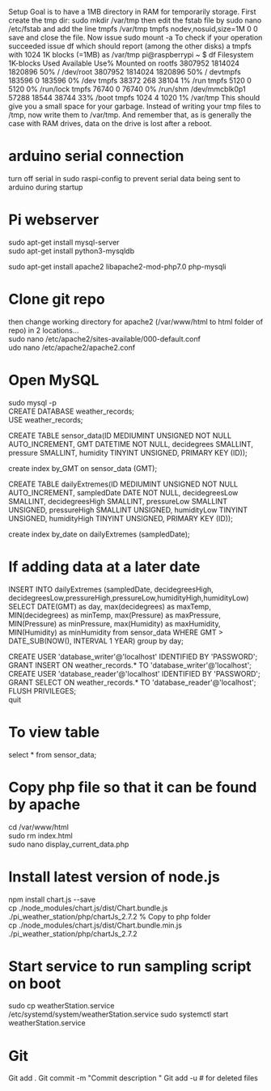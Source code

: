Setup
Goal is to have a 1MB directory in RAM for temporarily storage.
First create the tmp dir:
 sudo mkdir /var/tmp 
then edit the fstab file by
 sudo nano /etc/fstab
and add the line
 tmpfs /var/tmp tmpfs nodev,nosuid,size=1M 0 0 
save and close the file. Now issue
 sudo mount -a
To check if your operation succeeded issue
 df
which should report (among the other disks) a tmpfs with 1024 1K blocks (=1MB) as /var/tmp
 pi@raspberrypi ~ $ df
 Filesystem     1K-blocks    Used Available Use% Mounted on
 rootfs           3807952 1814024   1820896  50% /
 /dev/root        3807952 1814024   1820896  50% /
 devtmpfs          183596       0    183596   0% /dev
 tmpfs              38372     268     38104   1% /run
 tmpfs               5120       0      5120   0% /run/lock
 tmpfs              76740       0     76740   0% /run/shm
 /dev/mmcblk0p1     57288   18544     38744  33% /boot
 tmpfs               1024       4      1020   1% /var/tmp
This should give you a small space for your garbage. Instead of writing your tmp files to /tmp, now write them to /var/tmp. And remember that, as is generally the case with RAM drives, data on the drive is lost after a reboot.



# arduino serial connection
turn off serial in sudo raspi-config to prevent serial data being sent to arduino during startup <br>

# Pi webserver
sudo apt-get install mysql-server <br>
sudo apt-get install python3-mysqldb <br>

sudo apt-get install apache2 libapache2-mod-php7.0 php-mysqli <br>


# Clone git repo

then change working directory for apache2 (/var/www/html to html folder of repo) in 2 locations... <br>
sudo nano /etc/apache2/sites-available/000-default.conf <br>
udo nano /etc/apache2/apache2.conf <br>
 

# Open MySQL
sudo mysql -p <br>
CREATE DATABASE weather_records; <br>
USE weather_records; <br>

CREATE TABLE sensor_data(ID MEDIUMINT UNSIGNED NOT NULL AUTO_INCREMENT, GMT DATETIME NOT NULL, decidegrees SMALLINT, pressure SMALLINT, humidity TINYINT UNSIGNED, PRIMARY KEY (ID)); <br>

create index by_GMT on sensor_data (GMT);<br>

CREATE TABLE dailyExtremes(ID MEDIUMINT UNSIGNED NOT NULL AUTO_INCREMENT, sampledDate DATE NOT NULL, decidegreesLow SMALLINT, decidegreesHigh SMALLINT, pressureLow SMALLINT UNSIGNED, pressureHigh SMALLINT UNSIGNED, humidityLow TINYINT UNSIGNED, humidityHigh TINYINT UNSIGNED, PRIMARY KEY (ID));

create index by_date on dailyExtremes (sampledDate);

# If adding data at a later date
INSERT INTO dailyExtremes (sampledDate, decidegreesHigh, decidegreesLow,pressureHigh,pressureLow,humidityHigh,humidityLow) SELECT DATE(GMT) as day, max(decidegrees) as maxTemp, MIN(decidegrees) as minTemp, max(Pressure) as maxPressure, MIN(Pressure) as minPressure, max(Humidity) as maxHumidity, MIN(Humidity) as minHumidity from sensor_data WHERE GMT > DATE_SUB(NOW(), INTERVAL 1 YEAR) group by day;



CREATE USER 'database_writer'@'localhost' IDENTIFIED BY 'PASSWORD'; <br>
GRANT INSERT ON weather_records.* TO 'database_writer'@'localhost'; <br>
CREATE USER 'database_reader'@'localhost' IDENTIFIED BY 'PASSWORD'; <br>
GRANT SELECT ON weather_records.* TO 'database_reader'@'localhost'; <br>
FLUSH PRIVILEGES; <br>
quit <br>

# To view table
select * from sensor_data; <br>

# Copy php file so that it can be found by apache
cd /var/www/html <br>
sudo rm index.html <br>
sudo nano display_current_data.php <br>



# Install latest version of node.js
npm install chart.js --save<br>
cp ./node_modules/chart.js/dist/Chart.bundle.js ./pi_weather_station/php/chartJs_2.7.2		% Copy to php folder<br>
cp ./node_modules/chart.js/dist/Chart.bundle.min.js ./pi_weather_station/php/chartJs_2.7.2<br>



# Start service to run sampling script on boot

sudo cp weatherStation.service /etc/systemd/system/weatherStation.service
sudo systemctl start weatherStation.service

# Git
Git add .
Git commit -m "Commit description "
Git add -u      # for deleted files 
